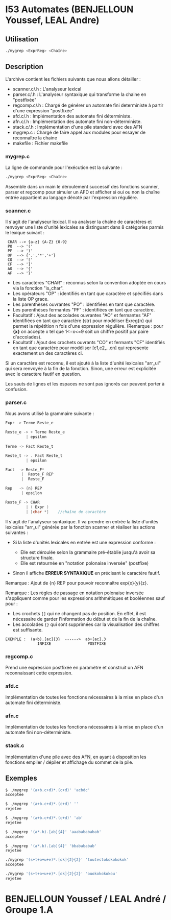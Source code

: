 # I53 Automates (BENJELLOUN Youssef, LEAL Andre)

## Utilisation
```bash
./mygrep <ExprReg> <Chaîne>
```
## Description 
L'archive contient les fichiers suivants que nous allons détailler :

- scanner.c/.h : L'analyseur lexical
- parser.c/.h  : L'analyseur syntaxique qui transforme la chaine en "postfixée"
- regcomp.c/.h : Chargé de générer un automate fini deterministe à partir d'une expression "postfixée"
- afd.c/.h     : Implémentation des automate fini déterministe.
- afn.c/.h     : Implémentation des automate fini non-déterministe.
- stack.c/.h   : Implémentation d'une pile standard avec des AFN
- mygrep.c     : Chargé de faire appel aux modules pour essayer de reconnaître la chaine
- makefile     : Fichier makefile

### **mygrep.c**

La ligne de commande pour l'exécution est la suivante :
```bash
./mygrep <ExprReg> <Chaîne>
```
Assemble dans un main le déroulement successif des fonctions scanner, parser et
regcomp pour simuler un AFD et afficher si oui ou non la chaîne entrée 
appartient au langage dénoté par l'expression régulière.

### **scanner.c**

Il s'agit de l'analyseur lexical. Il va analyser la chaîne de caractères et
renvoyer une liste d'unité lexicales se distinguant dans 8 catégories parmis le
lexique suivant :
```
 CHAR --> {a-z} {A-Z} {0-9}
 PO  --> '('
 PF  --> ')'
 OP  --> {'.','*','+'}
 CO  --> '['
 CF  --> ']'
 AO  --> '{'
 AF  --> '}'
 ```

- Les caractères "CHAR" : reconnus selon la convention adoptée en cours via la fonction "is_char".
- Les opérateurs "OP" : identifiés en tant que caractère et spécifiés dans la liste OP grace.
- Les parenthèses ouvrantes "PO" : identifiées en tant que caractère.
- Les parenthèses fermantes "PF" : identifiées en tant que caractère.
- Facultatif : Ajout des accolades ouvrantes "AO" et fermantes "AF" identifiées en tant que caractère (str) pour modéliser Exreg{n} qui permet la répétition n fois d'une expression régulière.
 (Remarque : pour **{x}** on accepte x tel que 1<=x<=9 soit un chiffre positif par paire d'accolades).
- Facultatif : Ajout des crochets ouvrants "CO" et fermants "CF" identifiés en tant que caractère pour modéliser [c1,c2,...cn] qui represente exactement un des caractères ci.


Si un caractère est reconnu, il est ajouté à la liste d'unité lexicales
"arr_ul" qui sera renvoyée à la fin de la fonction. Sinon, une erreur est explicitée avec le caractère fautif en question.

Les sauts de lignes et les espaces ne sont pas ignorés car peuvent porter à confusion.


### **parser.c**
Nous avons utilisé la grammaire suivante :

```c
Expr -> Terme Reste_e

Reste_e -> + Terme Reste_e
         | epsilon
       
Terme -> Fact Reste_t

Reste_t -> . Fact Reste_t
         | epsilon

Fact  -> Reste_F*
       |  Reste_F REP
       |  Reste_F

Rep   -> {n} REP
       | epsilon

Reste_F -> CHAR
         | ( Expr )
         | [char *]    //chaîne de caractère
```
       

Il s'agit de l'analyseur syntaxique. Il va prendre en entrée la liste d'unités
lexicales "arr_ul" générée par la fonction scanner et réaliser les actions
suivantes :
* Si la liste d'unités lexicales en entrée est une expression conforme :
    * Elle est déroulée selon la grammaire pré-établie jusqu'à avoir sa structure finale.
    * Elle est retournée en "notation polonaise inversée" (postfixe)

* Sinon il affiche **ERREUR SYNTAXIQUE** en précisant le caractère fautif. 

Remarque : Ajout de {n} REP pour pouvoir reconnaître exp{x}{y}{z}.

Remarque : Les règles de passage en notation polonaise inversée s'appliquent comme pour les expressions arithmétiques et booléennes sauf pour : 
* Les crochets `[]` qui ne changent pas de position. En effet, il est nécessaire de garder l'information du début et de la fin de la chaîne.
* Les accolades `{}` qui sont supprimées car la visualisation des chiffres est suffisante. 
```
EXEMPLE :  (a+b).[ac]{3}  ------>  ab+[ac].3
              INFIXE                POSTFIXE
```


### **regcomp.c**
Prend une expression postfixée en paramètre et construit un AFN reconnaissant 
cette expression. 
### **afd.c**
Implémentation de toutes les fonctions nécessaires à la mise en place d'un automate fini déterministe. 


### **afn.c**
Implémentation de toutes les fonctions nécessaires à la mise en place d'un automate fini non-déterministe. 


### **stack.c**
Implémentation d'une pile avec des AFN, en ayant à disposition les fonctions empiler / dépiler et affichage du sommet de la pile.

## Exemples
```bash
$ ./mygrep '(a+b.c+d)*.(c+d)' 'acbdc'
acceptee 
```

```bash
$ ./mygrep '(a+b.c+d)*.(c+d)' ''
rejetee
```

```bash
$ ./mygrep '(a+b.c+d)*.(c+d)' 'ab'
rejetee
```

```bash
$ ./mygrep '(a*.b).[ab]{4}' 'aaababababab'
acceptee  
```

```bash
$ ./mygrep '(a*.b).[ab]{4}' 'bbabababab' 
rejetee
```
```bash
./mygrep '(s+t+o+u+e)*.[ok]{2}{2}' 'toutestokokokokok'
acceptee
```
```bash
./mygrep '(s+t+o+u+e)*.[ok]{2}{2}' 'ouokokokokou'
rejetee
```
# BENJELLOUN Youssef / LEAL André / Groupe 1.A
